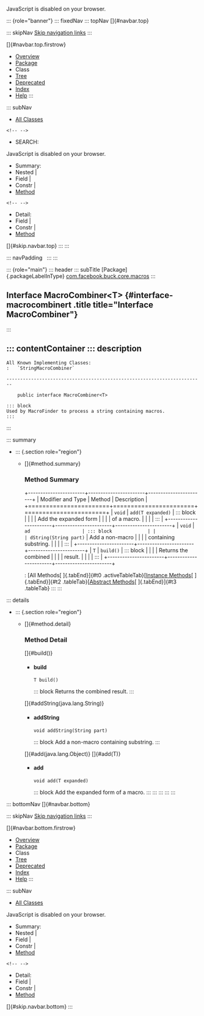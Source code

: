 <div>

JavaScript is disabled on your browser.

</div>

::: {role="banner"}
::: fixedNav
::: topNav
[]{#navbar.top}

::: skipNav
[Skip navigation links](#skip.navbar.top "Skip navigation links")
:::

[]{#navbar.top.firstrow}

-   [Overview](../../../../../index.html)
-   [Package](package-summary.html)
-   Class
-   [Tree](package-tree.html)
-   [Deprecated](../../../../../deprecated-list.html)
-   [Index](../../../../../index-all.html)
-   [Help](../../../../../help-doc.html)
:::

::: subNav
-   [All Classes](../../../../../allclasses.html)

```{=html}
<!-- -->
```
-   SEARCH:

<div>

<div>

JavaScript is disabled on your browser.

</div>

</div>

<div>

-   Summary: 
-   Nested \| 
-   Field \| 
-   Constr \| 
-   [Method](#method.summary)

```{=html}
<!-- -->
```
-   Detail: 
-   Field \| 
-   Constr \| 
-   [Method](#method.detail)

</div>

[]{#skip.navbar.top}
:::
:::

::: navPadding
 
:::
:::

::: {role="main"}
::: header
::: subTitle
[Package]{.packageLabelInType} [com.facebook.buck.core.macros](package-summary.html)
:::

## Interface MacroCombiner\<T\> {#interface-macrocombinert .title title="Interface MacroCombiner"}
:::

::: contentContainer
::: description
-   

    All Known Implementing Classes:
    :   `StringMacroCombiner`

    ------------------------------------------------------------------------

        public interface MacroCombiner<T>

    ::: block
    Used by MacroFinder to process a string containing macros.
    :::
:::

::: summary
-   ::: {.section role="region"}
    -   []{#method.summary}

        ### Method Summary

        +-----------------------+-----------------------+-----------------------+
        | Modifier and Type     | Method                | Description           |
        +=======================+=======================+=======================+
        | `void`                | `add​(T expanded)`     | ::: block             |
        |                       |                       | Add the expanded form |
        |                       |                       | of a macro.           |
        |                       |                       | :::                   |
        +-----------------------+-----------------------+-----------------------+
        | `void`                | `ad                   | ::: block             |
        |                       | dString​(String part)` | Add a non-macro       |
        |                       |                       | containing substring. |
        |                       |                       | :::                   |
        +-----------------------+-----------------------+-----------------------+
        | `T`                   | `build()`             | ::: block             |
        |                       |                       | Returns the combined  |
        |                       |                       | result.               |
        |                       |                       | :::                   |
        +-----------------------+-----------------------+-----------------------+

        : [All Methods[ ]{.tabEnd}]{#t0 .activeTableTab}[[Instance
        Methods](javascript:show(2);)[ ]{.tabEnd}]{#t2
        .tableTab}[[Abstract
        Methods](javascript:show(4);)[ ]{.tabEnd}]{#t3 .tableTab}
    :::
:::

::: details
-   ::: {.section role="region"}
    -   []{#method.detail}

        ### Method Detail

        []{#build()}

        -   #### build

            ``` methodSignature
            T build()
            ```

            ::: block
            Returns the combined result.
            :::

        []{#addString(java.lang.String)}

        -   #### addString

            ``` methodSignature
            void addString​(String part)
            ```

            ::: block
            Add a non-macro containing substring.
            :::

        []{#add(java.lang.Object)} []{#add(T)}

        -   #### add

            ``` methodSignature
            void add​(T expanded)
            ```

            ::: block
            Add the expanded form of a macro.
            :::
    :::
:::
:::
:::

::: bottomNav
[]{#navbar.bottom}

::: skipNav
[Skip navigation links](#skip.navbar.bottom "Skip navigation links")
:::

[]{#navbar.bottom.firstrow}

-   [Overview](../../../../../index.html)
-   [Package](package-summary.html)
-   Class
-   [Tree](package-tree.html)
-   [Deprecated](../../../../../deprecated-list.html)
-   [Index](../../../../../index-all.html)
-   [Help](../../../../../help-doc.html)
:::

::: subNav
-   [All Classes](../../../../../allclasses.html)

<div>

<div>

JavaScript is disabled on your browser.

</div>

</div>

<div>

-   Summary: 
-   Nested \| 
-   Field \| 
-   Constr \| 
-   [Method](#method.summary)

```{=html}
<!-- -->
```
-   Detail: 
-   Field \| 
-   Constr \| 
-   [Method](#method.detail)

</div>

[]{#skip.navbar.bottom}
:::
